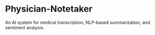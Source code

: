 # Physician-Notetaker
An AI system for medical transcription, NLP-based summarization, and sentiment analysis. 
